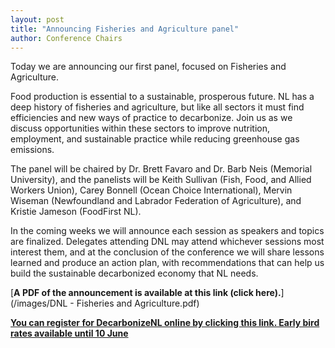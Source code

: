 ```yaml
---
layout: post
title: "Announcing Fisheries and Agriculture panel"
author: Conference Chairs
---
```


Today we are announcing our first panel, focused on Fisheries and Agriculture. 

Food production is essential to a sustainable, prosperous future. NL has a deep history of
fisheries and agriculture, but like all sectors it must find efficiencies and new ways of
practice to decarbonize. Join us as we discuss opportunities within these sectors to
improve nutrition, employment, and sustainable practice while reducing greenhouse gas
emissions. 

The panel will be chaired by Dr. Brett Favaro and Dr. Barb Neis (Memorial University), and the panelists will be Keith Sullivan (Fish, Food, and Allied Workers Union), Carey Bonnell (Ocean Choice International), Mervin Wiseman (Newfoundland and Labrador Federation of Agriculture), and Kristie Jameson (FoodFirst NL).

In the coming weeks we will announce each session as speakers and topics are finalized. Delegates attending DNL may attend whichever sessions most interest them, and at the conclusion of the conference we will share lessons learned and produce an action plan, with recommendations that can help us build the sustainable decarbonized economy that NL needs.

[**A PDF of the announcement is available at this link (click here).**](/images/DNL - Fisheries and Agriculture.pdf) 

[**You can register for DecarbonizeNL online by clicking this link. Early bird rates available until 10 June**](https://mun.ungerboeck.com/prod/emc00/register.aspx?OrgCode=10&EvtID=5290&AppCode=REG&CC=119051503651)
